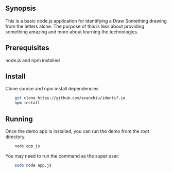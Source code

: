 ## Synopsis
This is a basic node.js application for identifying a Draw Something drawing from the letters alone.
The purpose of this is less about providing something amazing and more about learning the technologies.

## Prerequisites 
node.js and npm installed

## Install
Clone source and npm install dependencies

```bash
	git clone https://github.com/evanchiu/identif.io
	npm install
```

## Running
Once the demo app is installed, you can run the demo from the root directory.

```bash
	node app.js
```

You may need to run the command as the super user.
```bash
	sudo node app.js
```

